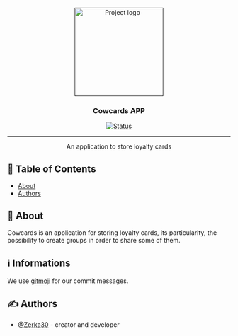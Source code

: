 <p align="center">
  <a href="" rel="noopener">
 <img width=200px height=200px src="https://i.imgur.com/gmFvAcg.png" alt="Project logo"></a>
</p>

<h3 align="center">Cowcards APP</h3>

<div align="center">

  [![Status](https://img.shields.io/badge/status-active-success.svg)]() 

</div>

---

<p align="center"> An application to store loyalty cards
    <br> 
</p>

## 📝 Table of Contents
- [About](#about)
- [Authors](#authors)

## 🧐 About <a name = "about"></a>
Cowcards is an application for storing loyalty cards, its particularity, the possibility to create groups in order to share some of them.

## ℹ Informations <a name = "informations"></a>
We use [gitmoji](https://gitmoji.dev/) for our commit messages.

## ✍️ Authors <a name = "authors"></a>
- [@Zerka30](https://github.com/Zerka30) - creator and developer
